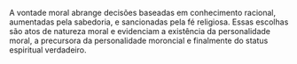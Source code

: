 A vontade moral abrange decisões baseadas em conhecimento racional, aumentadas pela sabedoria, e sancionadas pela fé religiosa. Essas escolhas são atos de natureza moral e evidenciam a existência da personalidade moral, a precursora da personalidade moroncial e finalmente do status espiritual verdadeiro.
